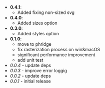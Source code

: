 - **0.4.1**:
  - Added fixing non-sized svg
- **0.4.0**:
  - Added sizes option
- **0.3.0**:
  - Added styles option
- **0.1.0**:
  - move to phridge
  - fix rasterization process on win&macOS
  - significant performance improvement
  - add unit test
- *0.0.4* - update deps
- *0.0.3* - improve error loggig
- *0.0.2* - update deps
- *0.0.1* - initial release
